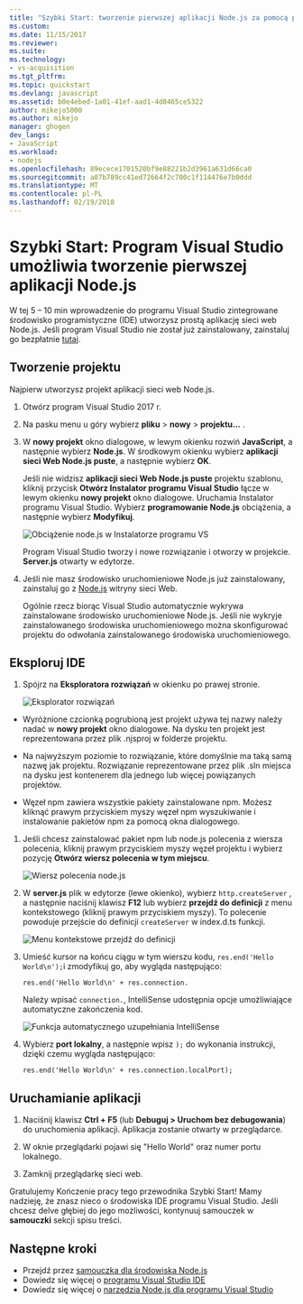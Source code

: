 ```yaml
---
title: "Szybki Start: tworzenie pierwszej aplikacji Node.js za pomocą programu Visual Studio | Dokumentacja firmy Microsoft"
ms.custom: 
ms.date: 11/15/2017
ms.reviewer: 
ms.suite: 
ms.technology:
- vs-acquisition
ms.tgt_pltfrm: 
ms.topic: quickstart
ms.devlang: javascript
ms.assetid: b0e4ebed-1a01-41ef-aad1-4d8465ce5322
author: mikejo5000
ms.author: mikejo
manager: ghogen
dev_langs:
- JavaScript
ms.workload:
- nodejs
ms.openlocfilehash: 89ecece1701520bf9e88221b2d3961a631d66ca0
ms.sourcegitcommit: a07b789cc41ed72664f2c700c1f114476e7b0ddd
ms.translationtype: MT
ms.contentlocale: pl-PL
ms.lasthandoff: 02/19/2018
---
```

# <a name="quickstart-use-visual-studio-to-create-your-first-nodejs-app"></a>Szybki Start: Program Visual Studio umożliwia tworzenie pierwszej aplikacji Node.js
W tej 5 – 10 min wprowadzenie do programu Visual Studio zintegrowane środowisko programistyczne (IDE) utworzysz prostą aplikację sieci web Node.js. Jeśli program Visual Studio nie został już zainstalowany, zainstaluj go bezpłatnie [tutaj](http://www.visualstudio.com).  

## <a name="create-a-project"></a>Tworzenie projektu
Najpierw utworzysz projekt aplikacji sieci web Node.js.

1. Otwórz program Visual Studio 2017 r.  

2. Na pasku menu u góry wybierz **pliku** > **nowy** > **projektu...** .  

3. W **nowy projekt** okno dialogowe, w lewym okienku rozwiń **JavaScript**, a następnie wybierz **Node.js**. W środkowym okienku wybierz **aplikacji sieci Web Node.js puste**, a następnie wybierz **OK**.   

     Jeśli nie widzisz **aplikacji sieci Web Node.js puste** projektu szablonu, kliknij przycisk **Otwórz Instalator programu Visual Studio** łącze w lewym okienku **nowy projekt** okno dialogowe. Uruchamia Instalator programu Visual Studio. Wybierz **programowanie Node.js** obciążenia, a następnie wybierz **Modyfikuj**.  

     ![Obciążenie node.js w Instalatorze programu VS](../ide/media/quickstart-nodejs-workload.png)  

    Program Visual Studio tworzy i nowe rozwiązanie i otworzy w projekcie. **Server.js** otwarty w edytorze.

4. Jeśli nie masz środowisko uruchomieniowe Node.js już zainstalowany, zainstaluj go z [Node.js](https://nodejs.org/en/download/) witryny sieci Web.

    Ogólnie rzecz biorąc Visual Studio automatycznie wykrywa zainstalowane środowisko uruchomieniowe Node.js. Jeśli nie wykryje zainstalowanego środowiska uruchomieniowego można skonfigurować projektu do odwołania zainstalowanego środowiska uruchomieniowego.

## <a name="explore-the-ide"></a>Eksploruj IDE  

1. Spójrz na **Eksploratora rozwiązań** w okienku po prawej stronie.

   ![Eksplorator rozwiązań](../ide/media/quickstart-nodejs-solution-explorer.png)  

  - Wyróżnione czcionką pogrubioną jest projekt używa tej nazwy należy nadać w **nowy projekt** okno dialogowe. Na dysku ten projekt jest reprezentowana przez plik .njsproj w folderze projektu.

  - Na najwyższym poziomie to rozwiązanie, które domyślnie ma taką samą nazwę jak projektu. Rozwiązanie reprezentowane przez plik .sln miejsca na dysku jest kontenerem dla jednego lub więcej powiązanych projektów.

  - Węzeł npm zawiera wszystkie pakiety zainstalowane npm. Możesz kliknąć prawym przyciskiem myszy węzeł npm wyszukiwanie i instalowanie pakietów npm za pomocą okna dialogowego.

1. Jeśli chcesz zainstalować pakiet npm lub node.js polecenia z wiersza polecenia, kliknij prawym przyciskiem myszy węzeł projektu i wybierz pozycję **Otwórz wiersz polecenia w tym miejscu**.

   ![Wiersz polecenia node.js](../ide/media/quickstart-nodejs-command-prompt.png) 

1. W **server.js** plik w edytorze (lewe okienko), wybierz `http.createServer` , a następnie naciśnij klawisz **F12** lub wybierz **przejdź do definicji** z menu kontekstowego (kliknij prawym przyciskiem myszy). To polecenie powoduje przejście do definicji `createServer` w index.d.ts funkcji.  

   ![Menu kontekstowe przejdź do definicji](../ide/media/quickstart-nodejs-gotodefinition.png)  

1. Umieść kursor na końcu ciągu w tym wierszu kodu, `res.end('Hello World\n');`i zmodyfikuj go, aby wygląda następująco:

    `res.end('Hello World\n' + res.connection.`

    Należy wpisać `connection.`, IntelliSense udostępnia opcje umożliwiające automatyczne zakończenia kod.

   ![Funkcja automatycznego uzupełniania IntelliSense](../ide/media/quickstart-nodejs-intellisense.png)  

1. Wybierz **port lokalny**, a następnie wpisz `);` do wykonania instrukcji, dzięki czemu wygląda następująco:

    `res.end('Hello World\n' + res.connection.localPort);`

## <a name="run-the-application"></a>Uruchamianie aplikacji
1. Naciśnij klawisz **Ctrl + F5** (lub **Debuguj > Uruchom bez debugowania**) do uruchomienia aplikacji. Aplikacja zostanie otwarty w przeglądarce.  

1. W oknie przeglądarki pojawi się "Hello World" oraz numer portu lokalnego.

1. Zamknij przeglądarkę sieci web.  

Gratulujemy Kończenie pracy tego przewodnika Szybki Start! Mamy nadzieję, że znasz nieco o środowiska IDE programu Visual Studio. Jeśli chcesz delve głębiej do jego możliwości, kontynuuj samouczek w **samouczki** sekcji spisu treści.  

## <a name="next-steps"></a>Następne kroki 

- Przejdź przez [samouczka dla środowiska Node.js](../nodejs/tutorial-nodejs.md)  
- Dowiedz się więcej o [programu Visual Studio IDE](../ide/visual-studio-ide.md)  
- Dowiedz się więcej o [narzędzia Node.js dla programu Visual Studio](https://github.com/Microsoft/nodejstools/wiki)